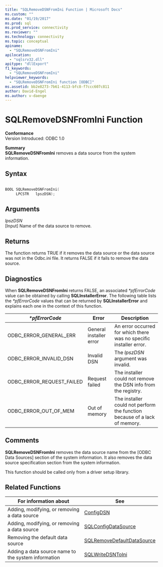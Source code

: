 ```yaml
---
title: "SQLRemoveDSNFromIni Function | Microsoft Docs"
ms.custom: ""
ms.date: "01/19/2017"
ms.prod: sql
ms.prod_service: connectivity
ms.reviewer: ""
ms.technology: connectivity
ms.topic: conceptual
apiname: 
  - "SQLRemoveDSNFromIni"
apilocation: 
  - "sqlsrv32.dll"
apitype: "dllExport"
f1_keywords: 
  - "SQLRemoveDSNFromIni"
helpviewer_keywords: 
  - "SQLRemoveDSNFromIni function [ODBC]"
ms.assetid: bb2e8273-7b61-4113-bfc8-f7ccc607c811
author: David-Engel
ms.author: v-daenge
---
```

# SQLRemoveDSNFromIni Function
**Conformance**  
 Version Introduced: ODBC 1.0  
  
 **Summary**  
 **SQLRemoveDSNFromIni** removes a data source from the system information.  
  
## Syntax  
  
```cpp  
  
BOOL SQLRemoveDSNFromIni(  
     LPCSTR   lpszDSN);  
```  
  
## Arguments  
 *lpszDSN*  
 [Input] Name of the data source to remove.  
  
## Returns  
 The function returns TRUE if it removes the data source or the data source was not in the Odbc.ini file. It returns FALSE if it fails to remove the data source.  
  
## Diagnostics  
 When **SQLRemoveDSNFromIni** returns FALSE, an associated *\*pfErrorCode* value can be obtained by calling **SQLInstallerError**. The following table lists the *\*pfErrorCode* values that can be returned by **SQLInstallerError** and explains each one in the context of this function.  
  
|*\*pfErrorCode*|Error|Description|  
|---------------------|-----------|-----------------|  
|ODBC_ERROR_GENERAL_ERR|General installer error|An error occurred for which there was no specific installer error.|  
|ODBC_ERROR_INVALID_DSN|Invalid DSN|The *lpszDSN* argument was invalid.|  
|ODBC_ERROR_REQUEST_FAILED|Request failed|The installer could not remove the DSN info from the registry.|  
|ODBC_ERROR_OUT_OF_MEM|Out of memory|The installer could not perform the function because of a lack of memory.|  
  
## Comments  
 **SQLRemoveDSNFromIni** removes the data source name from the [ODBC Data Sources] section of the system information. It also removes the data source specification section from the system information.  
  
 This function should be called only from a driver setup library.  
  
## Related Functions  
  
|For information about|See|  
|---------------------------|---------|  
|Adding, modifying, or removing a data source|[ConfigDSN](../../../odbc/reference/syntax/configdsn-function.md)|  
|Adding, modifying, or removing a data source|[SQLConfigDataSource](../../../odbc/reference/syntax/sqlconfigdatasource-function.md)|  
|Removing the default data source|[SQLRemoveDefaultDataSource](../../../odbc/reference/syntax/sqlremovedefaultdatasource-function.md)|  
|Adding a data source name to the system information|[SQLWriteDSNToIni](../../../odbc/reference/syntax/sqlwritedsntoini-function.md)|
